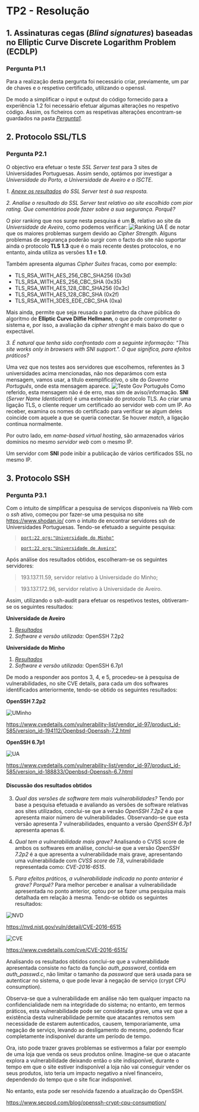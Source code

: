# TP2 - Resolução

## 1\. Assinaturas cegas (_Blind signatures_) baseadas no Elliptic Curve Discrete Logarithm Problem (ECDLP)

### Pergunta P1.1

Para a realização desta pergunta foi necessário criar, previamente, um par de chaves e o respetivo certificado, utilizando o openssl.

De modo a simplificar o input e output do código fornecido para a experiência 1.2 foi necessário efetuar algumas alterações no respetivo código. Assim, os ficheiros com as respetivas alterações encontram-se guardados na pasta *[Pergunta1](https://github.com/uminho-miei-engseg-18-19/Grupo1/tree/master/TP2/Pergunta1)*.

## 2\. Protocolo SSL/TLS

### Pergunta P2.1

O objectivo era efetuar o teste _SSL Server test_ para 3 sites de Universidades Portuguesas. Assim sendo, optámos por investigar a _Universidade do Porto, a Universidade de Aveiro e o ISCTE_.

  *1. [Anexe os resultados](https://github.com/uminho-miei-engseg-18-19/Grupo1/tree/master/TP2/Pergunta2) do _SSL Server test_ à sua resposta.*
  
  *2. Analise o resultado do _SSL Server test_ relativo ao site escolhido com pior rating. Que comentários pode fazer sobre a sua segurança. Porquê?*
  
  O pior ranking que nos surge nesta pesquisa é um **B**, relativo ao site da _Universidade de Aveiro_, como podemos verificar:
  ![Ranking UA](https://github.com/uminho-miei-engseg-18-19/Grupo1/blob/master/TP2/Pergunta2/ua.pt.PNG)
  É de notar que os maiores problemas surgem devido ao *Cipher Strength*.
  Alguns problemas de segurança poderão surgir com o facto do site não suportar ainda o protocolo **TLS 1.3** que é o mais recente destes protocolos, e no entanto, ainda utiliza as versões **1.1** e **1.0**.
  
  Também apresenta algumas *Cipher Suites* fracas, como por exemplo:
  
- TLS_RSA_WITH_AES_256_CBC_SHA256 (0x3d)  
- TLS_RSA_WITH_AES_256_CBC_SHA (0x35) 
- TLS_RSA_WITH_AES_128_CBC_SHA256 (0x3c) 
- TLS_RSA_WITH_AES_128_CBC_SHA (0x2f) 
- TLS_RSA_WITH_3DES_EDE_CBC_SHA (0xa)
  
Mais ainda, permite que seja reusada o parâmetro da chave pública do algoritmo de **Elliptic Curve Dilfie Hellmann**, o que pode comprometer o sistema e, por isso, a avaliação da _cipher strenght_ é mais baixo do que o expectável.
  
*3. É natural que tenha sido confrontado com a seguinte informação: "_This site works only in browsers with SNI support._". O que significa, para efeitos práticos?*
  
  Uma vez que nos testes aos servidores que escolhemos, referentes às 3 universidades acima mencionadas, não nos deparámos com esta mensagem, vamos usar, a título exemplificativo, o site do _Governo Português_, onde esta mensagem aparece.
  ![Teste Gov Português](https://github.com/uminho-miei-engseg-18-19/Grupo1/blob/master/TP2/Pergunta2/GovPort.PNG)
  Como referido, esta mensagem não é de erro, mas sim de aviso/informação. **SNI** (_Server Name Identication_) é uma extensão do protocolo TLS.
  Ao criar uma ligação TLS, o cliente requer um certificado ao servidor web com um IP. Ao receber, examina os nomes do certificado para verificar se algum deles coincide com aquele a que se queria conectar. Se houver _match_, a ligação continua normalmente.
  
  Por outro lado, em _name-based virtual hosting_, são armazenados vários domínios no mesmo _servidor web_ com o mesmo IP.
  
  Um servidor com **SNI** pode inibir a publicação de vários certificados SSL no mesmo IP.


## 3\. Protocolo SSH

### Pergunta P3.1

Com o intuito de simplificar a pesquisa de serviços disponíveis na Web com o *ssh* ativo, começou por fazer-se uma pesquisa no site https://www.shodan.io/ com o intuito de encontrar servidores ssh de Universidades Portuguesas. Tendo-se efetuado a seguinte pesquisa:

> [`port:22 org:"Universidade do Minho"`](https://www.shodan.io/search?query=port%3A22+org%3A%22Universidade+do+Minho%22)

> [`port:22 org:"Universidade de Aveiro"`](https://www.shodan.io/search?query=port%3A22+org%3A%22Universidade+de+Aveiro%22)

Após análise dos resultados obtidos, escolheram-se os seguintes servidores:

> 193.137.11.59, servidor relativo à Universidade do Minho;

> 193.137.172.96, servidor relativo à Universidade de Aveiro.

Assim, utilizando o ssh-audit para efetuar os respetivos testes, obtiveram-se os seguintes resultados:

**Universidade de Aveiro**

1. *[Resultados](https://github.com/uminho-miei-engseg-18-19/Grupo1/blob/master/TP2/Pergunta3/mmlog.fis.ua.pt.md)*
2. *Software e versão utilizada:* OpenSSH 7.2p2

**Universidade do Minho**

1. *[Resultados](https://github.com/uminho-miei-engseg-18-19/Grupo1/blob/master/TP2/Pergunta3/193.137.11.59.md)*
2. *Software e versão utilizada:* OpenSSH 6.7p1

De modo a responder aos pontos 3, 4, e 5, procedeu-se à pesquisa de vulnerabilidades, no site CVE details, para cada um dos softwares identificados anteriormente, tendo-se obtido os seguintes resultados:


**OpenSSH 7.2p2**

![UMinho](https://github.com/uminho-miei-engseg-18-19/Grupo1/blob/master/TP2/Pergunta3/UMinho.png)

https://www.cvedetails.com/vulnerability-list/vendor_id-97/product_id-585/version_id-194112/Openbsd-Openssh-7.2.html


**OpenSSH 6.7p1**

![UA](https://github.com/uminho-miei-engseg-18-19/Grupo1/blob/master/TP2/Pergunta3/UA.png)

https://www.cvedetails.com/vulnerability-list/vendor_id-97/product_id-585/version_id-188833/Openbsd-Openssh-6.7.html


#### Discussão dos resultados obtidos

3. *Qual das versões de software tem mais vulnerabilidades?* Tendo por base a pesquisa efetuada e avaliando as versões de software relativas aos sites utilizados, conclui-se que a versão *OpenSSH 7.2p2* é a que apresenta maior número de vulnerabilidades. Observando-se que esta versão apresenta 7 vulnerabilidades, enquanto a versão *OpenSSH 6.7p1* apresenta apenas 6.

4. *Qual tem a vulnerabilidade mais grave?* Analisando o CVSS score de ambos os softwares em análise, conclui-se que a versão *OpenSSH 7.2p2* é a que apresenta a vulnerabilidade mais grave, apresentando uma vulnerabilidade com *CVSS score* de 7.8, vulnerabilidade representada como: *CVE-2016-6515*.

5. *Para efeitos práticos, a vulnerabilidade indicada no ponto anterior é grave? Porquê?* Para melhor perceber e analisar a vulnerabilidade apresentada no ponto anterior, optou por se fazer uma pesquisa mais detalhada em relação à mesma. Tendo-se obtido os seguintes resultados:

![NVD](https://github.com/uminho-miei-engseg-18-19/Grupo1/blob/master/TP2/Pergunta3/NVD.png)

https://nvd.nist.gov/vuln/detail/CVE-2016-6515


![CVE](https://github.com/uminho-miei-engseg-18-19/Grupo1/blob/master/TP2/Pergunta3/CVE.png)

https://www.cvedetails.com/cve/CVE-2016-6515/


Analisando os resultados obtidos conclui-se que a vulnerabilidade apresentada consiste no facto da função *auth_password*, contida em *auth_passwd.c*, não limitar o tamanho da *password* que será usada para se autenticar no sistema, o que pode levar à negação de serviço (crypt CPU consumption).

Observa-se que a vulnerabilidade em análise não tem qualquer impacto na confidencialidade nem na integridade do sistema; no entanto, em termos práticos, esta vulnerabilidade pode ser considerada grave, uma vez que a existência desta vulnerabilidade permite que atacantes remotos sem necessidade de estarem autenticados, causem, temporariamente, uma negação de serviço, levando ao desligamento do mesmo, podendo ficar completamente indisponível durante um período de tempo.

Ora, isto pode trazer graves problemas se estivermos a falar por exemplo de uma loja que venda os seus produtos online. Imagine-se que o atacante explora a vulnerabilidade deixando então o site indisponível, durante o tempo em que o site estiver indisponível a loja não vai conseguir vender os seus produtos, isto teria um impacto negativo a nível financeiro, dependendo do tempo que o site ficar indisponível.

No entanto, esta pode ser resolvida fazendo a atualização do OpenSSH.

https://www.secpod.com/blog/openssh-crypt-cpu-consumption/
